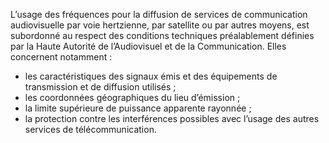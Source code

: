 L’usage des fréquences pour la diffusion de services de communication audiovisuelle par voie hertzienne, par satellite ou par autres moyens, est subordonné au respect des conditions techniques préalablement définies par la Haute Autorité de l’Audiovisuel et de la Communication. Elles concernent notamment :
- les caractéristiques des signaux émis et des équipements de transmission et de diffusion utilisés ;
- les coordonnées géographiques du lieu d’émission ;
- la limite supérieure de puissance apparente rayonnée ;
- la protection contre les interférences possibles avec l’usage des autres services de télécommunication.